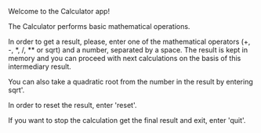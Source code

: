 Welcome to the Calculator app!

The Calculator performs basic mathematical operations.

In order to get a result, please, enter one of the mathematical operators (+, -, *, /, ** or sqrt)
and a number, separated by a space. The result is kept in memory and you can proceed with next calculations on the basis of this intermediary result.

You can also take a quadratic root from the number in the result by entering sqrt'.

In order to reset the result, enter 'reset'.

If you want to stop the calculation get the final result and exit, enter 'quit'.